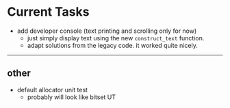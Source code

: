 # **Current Tasks**
* add developer console (text printing and scrolling only for now)
    * just simply display text using the new `construct_text` function.
    * adapt solutions from the legacy code. it worked quite nicely. 
----
## **other**
* default allocator unit test
    * probably will look like bitset UT
